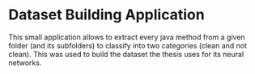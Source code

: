 # Dataset Building Application
This small application allows to extract every java method from a given folder (and its subfolders) to classify into two categories (clean and not clean). This was used to build the dataset the thesis uses for its neural networks.